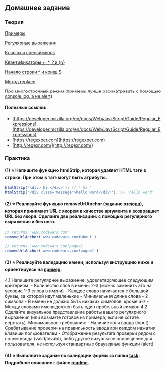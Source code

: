 ## Домашнее задание

### Теория

[Примеры](./example.js)

[Регулярные выражения](https://karmazzin.gitbooks.io/eloquentjavascript_ru/content/chapters/chapter9.html)

[Классы и спецсимволы](https://learn.javascript.ru/regexp-character-classes)

[Квантификаторы +, *, ? и {n}](https://learn.javascript.ru/regexp-quantifiers)

[Начало строки ^ и конец $](https://learn.javascript.ru/regexp-ahchors)

[Метод replace](https://developer.mozilla.org/ru/docs/Web/JavaScript/Reference/Global_Objects/String/replace)

[Про многострочный режим (примеры лучше рассматривать с помощью console.log, а не alert)](https://learn.javascript.ru/regexp-multiline-mode)

#### Полезные ссылки:

- [https://developer.mozilla.org/en/docs/Web/JavaScript/Guide/Regular_Expressions](https://developer.mozilla.org/en/docs/Web/JavaScript/Guide/Regular_Expressions)
- [https://regexper.com](https://regexper.com)
- [http://regexr.com/](http://regexr.com/)




### Практика


#### (1) ⭐ Напишите функцию htmlStrip, которая удаляет HTML тэги в строке. При этом в тэге могут быть атрибуты.
```javascript
htmlStrip('<div> hi </div>'); // ' hi '
htmlStrip('<div class="message">hello word</div>'); // 'hello word'
```

#### (2) ⭐ Реализуйте функцию removeUrlAnchor (задание [отсюда](http://www.codewars.com/kata/51f2b4448cadf20ed0000386/train/javascript)), которая принимает URL с якорем в качестве аргумента и возвращает URL без якоря. Сделайте две реализации: с помощью регулярного выражения и без него.
```javascript
// returns 'www.codewars.com'
removeUrlAnchor('www.codewars.com#about')

// returns 'www.codewars.com?page=1' 
removeUrlAnchor('www.codewars.com?page=1')
```

#### (3) ⭐ Реализуйте валидацию имени, используя инструкцию ниже и ориентируясь на [пример](http://output.jsbin.com/nizolalene).

4.1 Напишите регулярное выражение, удовлетворяющее следующим критериям:
    - Количество слов в имени: 2-3 (можно заменить это на условие 1-3 слова в имени)
    - Каждое слово начинается с большой буквы, за которой идут маленькие
    - Минимальная длина слова - 2 символа
    - В имени не должно быть никаких символов, кроме a-z
    - Между словами имени должен быть один пробельный символ
4.2 Сделайте визуальное представление работы вашего регулярного выражения (или возьмите готовое из примера, если не хотите верстать). Минимальные требования: 
    - Наличие поля ввода (input)
    - Срабатывание проверки на правильность ввода при каждом нажатии клавиши пользователем
    - Отображение результата проверки рядом с полем ввода (valid/invalid), либо другое визуальное оповещение для пользователя, не используя стандартные браузерные функции (alert)
    
#### (4) ⭐ Выполните задание по валидации формы из папки [task](./task). Подробное описание в файле [readme](./task/readme.txt).
